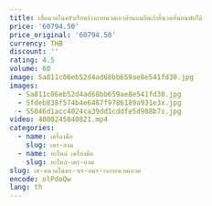 ```yaml
---
title: เสื่อนวดในครัวเรือนร่างกายนวดเอวด้านบนยืดเก้าอี้นวดที่นอนพับได้
price: '60794.50'
price_original: '60794.50'
currency: THB
discount: ''
rating: 4.5
volume: 60
image: Sa811c06eb52d4ad68bb659ae8e541fd30.jpg
images:
  - Sa811c06eb52d4ad68bb659ae8e541fd30.jpg
  - Sfdeb838f574b4e6487f9786189a931e3x.jpg
  - S5046d1acc4024ca39dd1cddfe5d988b7s.jpg
video: 4000245040821.mp4
categories:
  - name: เครื่องมือ
    slug: เคร-องม
  - name: อะไหล่ เครื่องมือ
    slug: อะไหล-เคร-องม
slug: เส-อนวดในคร-วเร-อนร-างกายนวดเอวด
encode: olPdoQw
lang: th
---
```

  